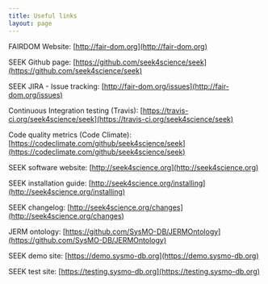 ```yaml
---
title: Useful links
layout: page
---
```


FAIRDOM Website: [http://fair-dom.org](http://fair-dom.org)

SEEK Github page: [https://github.com/seek4science/seek](https://github.com/seek4science/seek)

SEEK JIRA - Issue tracking: [http://fair-dom.org/issues](http://fair-dom.org/issues)

​Continuous Integration testing (Travis): [https://travis-ci.org/seek4science/seek](https://travis-ci.org/seek4science/seek)

Code quality metrics (Code Climate): [https://codeclimate.com/github/seek4science/seek​](https://codeclimate.com/github/seek4science/seek)

SEEK software website: [http://seek4science.org](http://seek4science.org)

SEEK installation guide: [http://seek4science.org/installing](http://seek4science.org/installing)

SEEK changelog: [http://seek4science.org/changes](http://seek4science.org/changes)

JERM ontology: [https://github.com/SysMO-DB/JERMOntology](https://github.com/SysMO-DB/JERMOntology)

SEEK demo site: [https://demo.sysmo-db.org](https://demo.sysmo-db.org)

SEEK test site: [https://testing.sysmo-db.org](https://testing.sysmo-db.org)